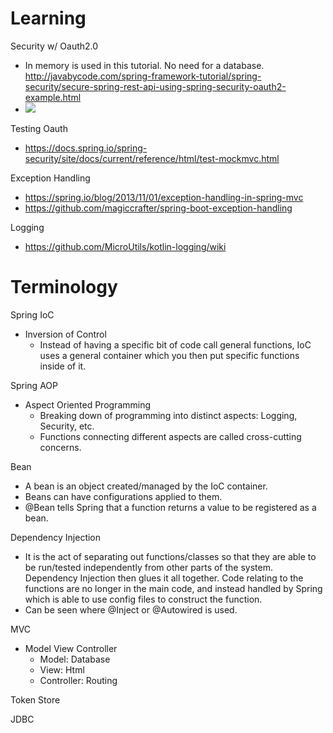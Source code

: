 # Learning

Security w/ Oauth2.0
- In memory is used in this tutorial. No need for a database. http://javabycode.com/spring-framework-tutorial/spring-security/secure-spring-rest-api-using-spring-security-oauth2-example.html
- ![](http://www.bubblecode.net/wp-content/uploads/2013/03/password.png)

Testing Oauth
- https://docs.spring.io/spring-security/site/docs/current/reference/html/test-mockmvc.html

Exception Handling
- https://spring.io/blog/2013/11/01/exception-handling-in-spring-mvc
- https://github.com/magiccrafter/spring-boot-exception-handling

Logging
- https://github.com/MicroUtils/kotlin-logging/wiki

# Terminology

Spring IoC
- Inversion of Control
    - Instead of having a specific bit of code call general functions, IoC uses a general container which you then put specific functions inside of it.

Spring AOP
- Aspect Oriented Programming
    - Breaking down of programming into distinct aspects: Logging, Security, etc.
    - Functions connecting different aspects are called cross-cutting concerns.

Bean
- A bean is an object created/managed by the IoC container.
- Beans can have configurations applied to them.
- @Bean tells Spring that a function returns a value to be registered as a bean.

Dependency Injection
- It is the act of separating out functions/classes so that they are able to be run/tested independently from other parts of the system. Dependency Injection then glues it all together. Code relating to the functions are no longer in the main code, and instead handled by Spring which is able to use config files to construct the function.
- Can be seen where @Inject or @Autowired is used.

MVC
- Model View Controller
    - Model: Database
    - View: Html
    - Controller: Routing

Token Store

JDBC
